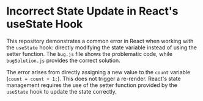 # Incorrect State Update in React's useState Hook
This repository demonstrates a common error in React when working with the `useState` hook: directly modifying the state variable instead of using the setter function.  The `bug.js` file shows the problematic code, while `bugSolution.js` provides the correct solution.

The error arises from directly assigning a new value to the `count` variable (`count = count + 1;`).  This does not trigger a re-render.  React's state management requires the use of the setter function provided by the `useState` hook to update the state correctly.